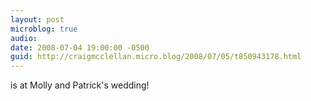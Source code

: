 ```yaml
---
layout: post
microblog: true
audio: 
date: 2008-07-04 19:00:00 -0500
guid: http://craigmcclellan.micro.blog/2008/07/05/t850943178.html
---
```

is at Molly and Patrick's wedding!
